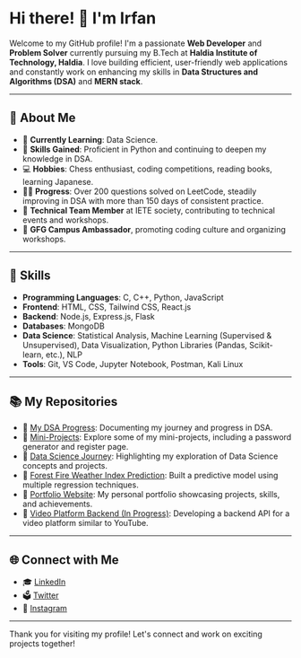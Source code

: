 # Hi there! 👋 I'm Irfan

Welcome to my GitHub profile! I'm a passionate **Web Developer** and **Problem Solver** currently pursuing my B.Tech at **Haldia Institute of Technology, Haldia**. I love building efficient, user-friendly web applications and constantly work on enhancing my skills in **Data Structures and Algorithms (DSA)** and **MERN stack**.

---

## 🚀 About Me
- 🌱 **Currently Learning**: Data Science.
- 🧠 **Skills Gained**: Proficient in Python and continuing to deepen my knowledge in DSA.
- 💻 **Hobbies**: Chess enthusiast, coding competitions, reading books, learning Japanese.
- 👨‍💻 **Progress**: Over 200 questions solved on LeetCode, steadily improving in DSA with more than 150 days of consistent practice.
- 🌟 **Technical Team Member** at IETE society, contributing to technical events and workshops.
- 💊 **GFG Campus Ambassador**, promoting coding culture and organizing workshops.

---

## 🌟 Skills
- **Programming Languages**: C, C++, Python, JavaScript
- **Frontend**: HTML, CSS, Tailwind CSS, React.js
- **Backend**: Node.js, Express.js, Flask
- **Databases**: MongoDB
- **Data Science**: Statistical Analysis, Machine Learning (Supervised & Unsupervised), Data Visualization, Python Libraries (Pandas, Scikit-learn, etc.), NLP
- **Tools**: Git, VS Code, Jupyter Notebook, Postman, Kali Linux

---

## 📚 My Repositories
- 🔗 [My DSA Progress](https://github.com/Irfan140/My-DSA-progress): Documenting my journey and progress in DSA.
- 🔗 [Mini-Projects](https://github.com/Irfan140/Mini-projects): Explore some of my mini-projects, including a password generator and register page.
- 🔗 [Data Science Journey](https://github.com/Irfan140/Data-Science-Journey): Highlighting my exploration of Data Science concepts and projects.
- 🔗 [Forest Fire Weather Index Prediction](https://github.com/Irfan140/Algerian-forest-fire-prediction): Built a predictive model using multiple regression techniques.
- 🔗 [Portfolio Website](https://my-portfolio-liart-one-35.vercel.app/): My personal portfolio showcasing projects, skills, and achievements.
- 🔗 [Video Platform Backend (In Progress)](https://github.com/Irfan140/Backend-Mega-Project): Developing a backend API for a video platform similar to YouTube.

---

## 🌐 Connect with Me
- 🎓 [LinkedIn](https://www.linkedin.com/in/irfan-mehmud-7a409b280/)
- 🗳️ [Twitter](https://x.com/MehmudIrfan)
- 🎥 [Instagram](https://www.instagram.com/_irfan_140_/)

---

Thank you for visiting my profile! Let's connect and work on exciting projects together!

